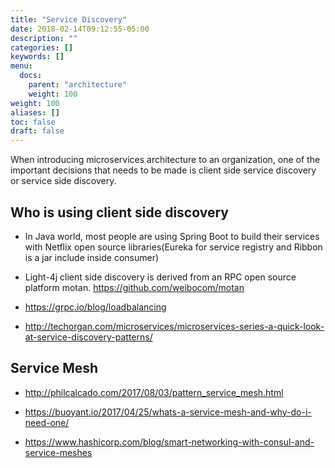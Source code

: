 ```yaml
---
title: "Service Discovery"
date: 2018-02-14T09:12:55-05:00
description: ""
categories: []
keywords: []
menu:
  docs:
    parent: "architecture"
    weight: 100
weight: 100
aliases: []
toc: false
draft: false
---
```


When introducing microservices architecture to an organization, one of the important decisions
that needs to be made is client side service discovery or service side discovery. 



## Who is using client side discovery

* In Java world, most people are using Spring Boot to build their services with Netflix open source
libraries(Eureka for service registry and Ribbon is a jar include inside consumer)

* Light-4j client side discovery is derived from an RPC open source platform motan. 
https://github.com/weibocom/motan

* https://grpc.io/blog/loadbalancing

* http://techorgan.com/microservices/microservices-series-a-quick-look-at-service-discovery-patterns/


## Service Mesh

* http://philcalcado.com/2017/08/03/pattern_service_mesh.html

* https://buoyant.io/2017/04/25/whats-a-service-mesh-and-why-do-i-need-one/

* https://www.hashicorp.com/blog/smart-networking-with-consul-and-service-meshes


